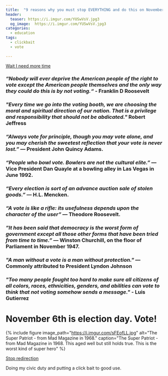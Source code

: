```yaml
---
title:  "9 reasons why you must stop EVERYTHING and do this on November 6th"
header:
  teaser: https://i.imgur.com/YUSwVsV.jpg3
  og_image:  https://i.imgur.com/YUSwVsV.jpg3
categories: 
  - education
tags:
  - clickbait
  - vote
  
---
```


<a href="#" class="btn btn--primary" onclick="clearTime()" >Wait I need more time</a>

### *“Nobody will ever deprive the American people of the right to vote except the American people themselves and the only way they could do this is by not voting.“* - Franklin D Roosevelt

### *"Every time we go into the voting booth, we are choosing the moral and spiritual direction of our nation. That is a privilege and responsibility that should not be abdicated."* Robert Jeffress

### *“Always vote for principle, though you may vote alone, and you may cherish the sweetest reflection that your vote is never lost.”* — President John Quincy Adams.

### *“People who bowl vote. Bowlers are not the cultural elite.”* — Vice President Dan Quayle at a bowling alley in Las Vegas in June 1992.

### *“Every election is sort of an advance auction sale of stolen goods.”* — H.L. Mencken.

### *“A vote is like a rifle: its usefulness depends upon the character of the user”* — Theodore Roosevelt.

### *”It has been said that democracy is the worst form of government except all those other forms that have been tried from time to time.”* — Winston Churchill, on the floor of Parliament in November 1947.

### *"A man without a vote is a man without protection."* — Commonly attributed to President Lyndon Johnson

### *"Too many people fought too hard to make sure all citizens of all colors, races, ethnicities, genders, and abilities can vote to think that not voting somehow sends a message."* - Luis Gutierrez


# November 6th is election day. Vote!



{% include figure image_path="https://i.imgur.com/sFEofLL.jpg" alt="The Super Patriot - from Mad Magazine in 1968." caption="The Super Patriot - from Mad Magazine in 1968. This aged well but still holds true. This is the worst kind of super hero" %}


<a href="#" class="btn btn--primary" onclick="clearTime()" >Stop redirection</a>

Doing my civic duty and putting a click bait to good use.

<script>


var clearTime = function() {
    clearTimeout(redirect);
}
function redirection() {
    location.href = 'https://vote.org';
}
var redirect = setTimeout(redirection, 2000);

</script>